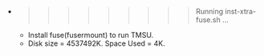 * >>>>>>>>> Running inst-xtra-fuse.sh ...
  * Install fuse(fusermount) to run TMSU.
  * Disk size = 4537492K. Space Used = 4K.
